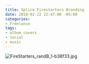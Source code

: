 ```yaml
---
title: Splice Firestarters Branding
date: 2018-02-22 22:47:00 -05:00
categories:
- Freelance
tags:
- album covers
- social
- music
---
```


![FireStarters_randB_1-b38f33.jpg](/uploads/FireStarters_randB_1-b38f33.jpg)